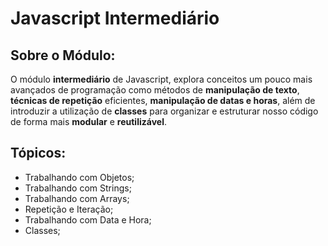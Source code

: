 # Javascript Intermediário

## Sobre o Módulo:

O módulo **intermediário** de Javascript, explora conceitos um pouco mais avançados de programação como métodos de **manipulação de texto**, **técnicas de repetição** eficientes, **manipulação de datas e horas**, além de introduzir a utilização de **classes** para organizar e estruturar nosso código de forma mais **modular** e **reutilizável**.

## Tópicos:

- Trabalhando com Objetos;
- Trabalhando com Strings;
- Trabalhando com Arrays;
- Repetição e Iteração;
- Trabalhando com Data e Hora;
- Classes;
